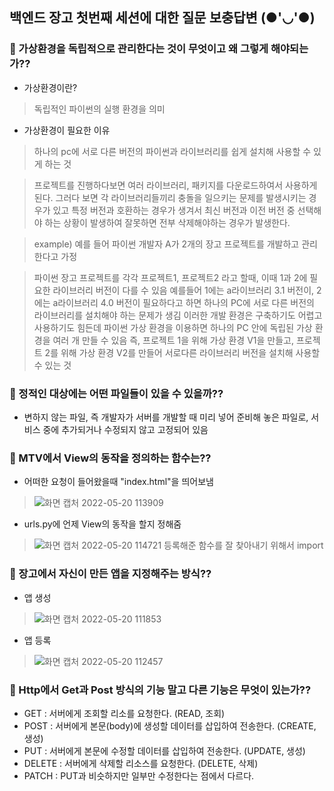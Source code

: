 ## 백엔드 장고 첫번째 세션에 대한 질문 보충답변 (●'◡'●)





### 📌 가상환경을 독립적으로 관리한다는 것이 무엇이고 왜 그렇게 해야되는가??
- 가상환경이란?
> 독립적인 파이썬의 실행 환경을 의미


- 가상환경이 필요한 이유
> 하나의 pc에 서로 다른 버전의 파이썬과 라이브러리를 쉽게 설치해 사용할 수 있게 하는 것 

> 프로젝트를 진행하다보면 여러 라이브러리, 패키지를 다운로드하여서 사용하게 된다. 그러다 보면 각 라이브러리들끼리 충돌을 일으키는 문제를 발생시키는 경우가 있고 특정 버전과 호환하는 경우가 생겨서 최신 버전과 이전 버전 중 선택해야 하는 상황이 발생하여 잘못하면 전부 삭제해야하는 경우가 발생한다.

> example) 예를 들어 파이썬 개발자 A가 2개의 장고 프로젝트를 개발하고 관리한다고 가정 

>파이썬 장고 프로젝트를 각각 프로젝트1, 프로젝트2 라고 할때, 이때 1과 2에 필요한 라이브러리 버전이 다를 수 있음
예를들어 1에는 a라이브러리 3.1 버전이, 2에는 a라이브러리 4.0 버전이 필요하다고 하면 하나의 PC에 서로 다른 버전의 라이브러리를 설치해야 하는 문제가 생김
이러한 개발 환경은 구축하기도 어렵고 사용하기도 힘든데 파이썬 가상 환경을 이용하면 하나의 PC 안에 독립된 가상 환경을 여러 개 만들 수 있음
즉, 프로젝트 1을 위해 가상 환경 V1을 만들고, 프로젝트 2를 위해 가상 환경 V2를 만들어 서로다른 라이브러리 버전을 설치해 사용할 수 있는 것




### 📌 정적인 대상에는 어떤 파일들이 있을 수 있을까??
-  변하지 않는 파일, 즉 개발자가 서버를 개발할 때 미리 넣어 준비해 놓은 파일로, 서비스 중에 추가되거나 수정되지 않고 고정되어 있음




### 📌 MTV에서 View의 동작을 정의하는 함수는??
- 어떠한 요청이 들어왔을때 "index.html"을 띄어보냄
> ![화면 캡처 2022-05-20 113909](https://user-images.githubusercontent.com/97498094/169438847-c924077a-c2c3-40c3-90c7-7af6cd96da74.png)


- urls.py에 언제 View의 동작을 할지 정해줌
> ![화면 캡처 2022-05-20 114721](https://user-images.githubusercontent.com/97498094/169438802-dd54c7b9-e127-4106-8537-fdbf89e05b2f.png)
> 등록해준 함수를 잘 찾아내기 위해서 import




### 📌 장고에서 자신이 만든 앱을 지정해주는 방식??

- 앱 생성
> ![화면 캡처 2022-05-20 111853](https://user-images.githubusercontent.com/97498094/169435597-995e9a3c-b74d-43fc-967c-3f8d51f79ca8.png)


- 앱 등록
> ![화면 캡처 2022-05-20 112457](https://user-images.githubusercontent.com/97498094/169436240-020b7b18-e248-4bd1-8788-beea2cf8b42d.png)





### 📌 Http에서 Get과 Post 방식의 기능 말고 다른 기능은 무엇이 있는가??
- GET : 서버에게 조회할 리소를 요청한다. (READ, 조회)
- POST : 서버에게 본문(body)에 생성할 데이터를 삽입하여 전송한다. (CREATE, 생성)
- PUT : 서버에게 본문에 수정할 데이터를 삽입하여 전송한다. (UPDATE, 생성)
- DELETE : 서버에게 삭제할 리소스를 요청한다. (DELETE, 삭제)
- PATCH : PUT과 비슷하지만 일부만 수정한다는 점에서 다르다.